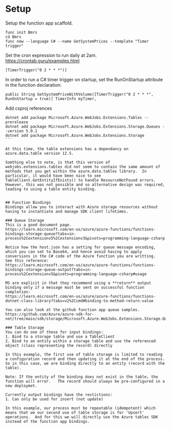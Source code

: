 # Setup
Setup the function app scaffold.
```
func init Bmrs
cd Bmrs
func new --language C# --name GetSystemPrices --template "Timer trigger"
```

Set the cron expression to run daily at 2am.  
https://crontab.guru/examples.html  
```
[TimerTrigger("0 2 * * *")]
```

In order to run a C# timer trigger on startup, set the RunOnStartup attribute in the function declaration:  
```
public String GetSystemPriceWithVolume([TimerTrigger("0 2 * * *", RunOnStartup = true)] TimerInfo myTimer,
```
  
Add csproj references  
````
dotnet add package Microsoft.Azure.WebJobs.Extensions.Tables --prerelease
dotnet add package Microsoft.Azure.WebJobs.Extensions.Storage.Queues --version 5.0.1
dotnet add package Microsoft.Azure.WebJobs.Extensions.Storage
```

At this time, the table extensions has a dependancy on azure.data.table version 12.5.  

Somthing else to note, is that this version of webjobs.extensions.tables did not seem to contain the same amount of methods that you get within the azure.data.tables library.  In particular, it would have been nice to see TableClient.GetEntityIfExists() to handle ResourceNotFound errors.  However, this was not possible and so alternative design was required, leading to using a table entity binding.  


## Function Bindings
Bindings allow you to interact with Azure storage resources without having to instantiate and manage SDK client lifetimes.

### Queue Storage
This is a good document page.  
https://learn.microsoft.com/en-us/azure/azure-functions/functions-bindings-storage-queue?tabs=in-process%2Cextensionv5%2Cextensionv3&pivots=programming-language-csharp

Notice how the host.json has a setting for queue message encoding, which you can set to Base64, and hence avoid having to apply conversions in the C# code of the Azure function you are writting.  See this reference:  
https://learn.microsoft.com/en-us/azure/azure-functions/functions-bindings-storage-queue-output?tabs=in-process%2Cextensionv5&pivots=programming-language-csharp#usage

MS are explicit in that they recommend using a **return** output binding only if a message must be sent on successful function completion:  
https://learn.microsoft.com/en-us/azure/azure-functions/functions-dotnet-class-library?tabs=v2%2Ccmd#binding-to-method-return-value

You can also look at the github function app queue samples.  
https://github.com/Azure/azure-sdk-for-net/tree/main/sdk/storage/Microsoft.Azure.WebJobs.Extensions.Storage.Queues/samples/functionapp

### Table Storage
You can do one of these for input bindings:  
1. Bind to a storage table and use a TableClient
2. Bind to an entity within a storage table and use the referenced object (class representing the record) directly  

In this example, the first use of table storage is limited to reading a configuration record and then updating it at the end of the process.  So in this case, we are binding directly to an entity (record with the table).  

Note: If the entity of the binding does not exist in the table, the function will error.   The record should always be pre-configured in a new deploymet.     

Currently output bindings have the restictions:  
1. Can only be used for insert (not update)  

In this example, our process must be repeatable (idempotent) which means that we our second use of table storage is for 'Upsert' operations.  And for this we will directly use the Azure tables SDK instead of the function app bindings.    




